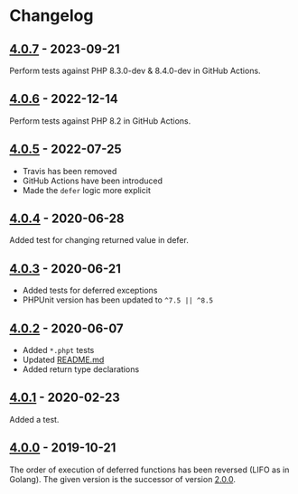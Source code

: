 # Changelog

## [4.0.7] - 2023-09-21

Perform tests against PHP 8.3.0-dev & 8.4.0-dev in GitHub Actions.

## [4.0.6] - 2022-12-14

Perform tests against PHP 8.2 in GitHub Actions.

## [4.0.5] - 2022-07-25

* Travis has been removed
* GitHub Actions have been introduced
* Made the `defer` logic more explicit

## [4.0.4] - 2020-06-28

Added test for changing returned value in defer.

## [4.0.3] - 2020-06-21

* Added tests for deferred exceptions
* PHPUnit version has been updated to `^7.5 || ^8.5`

## [4.0.2] - 2020-06-07

* Added `*.phpt` tests
* Updated [README.md](README.md)
* Added return type declarations

## [4.0.1] - 2020-02-23

Added a test.

## [4.0.0] - 2019-10-21

The order of execution of deferred functions has been reversed (LIFO as in Golang).
The given version is the successor of version [2.0.0].

[4.0.7]: https://github.com/php-defer/php-defer/compare/v4.0.6...v4.0.7
[4.0.6]: https://github.com/php-defer/php-defer/compare/v4.0.5...v4.0.6
[4.0.5]: https://github.com/php-defer/php-defer/compare/v4.0.4...v4.0.5
[4.0.4]: https://github.com/php-defer/php-defer/compare/v4.0.3...v4.0.4
[4.0.3]: https://github.com/php-defer/php-defer/compare/v4.0.2...v4.0.3
[4.0.2]: https://github.com/php-defer/php-defer/compare/v4.0.1...v4.0.2
[4.0.1]: https://github.com/php-defer/php-defer/compare/v4.0.0...v4.0.1
[4.0.0]: https://github.com/php-defer/php-defer/compare/v2.0.0...v4.0.0
[2.0.0]: https://github.com/php-defer/php-defer/tree/v2.0.0
